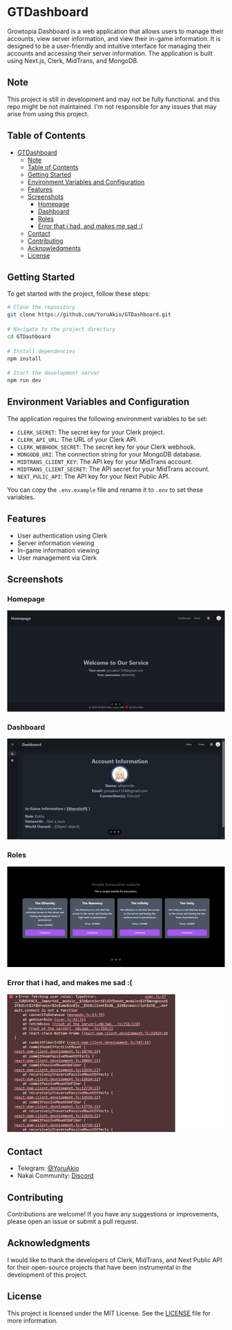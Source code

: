 # GTDashboard

Growtopia Dashboard is a web application that allows users to manage their accounts, view server information, and view their in-game information. It is designed to be a user-friendly and intuitive interface for managing their accounts and accessing their server information. The application is built using Next.js, Clerk, MidTrans, and MongoDB.

## Note

This project is still in development and may not be fully functional. and this repo might be not maintained. I'm not responsible for any issues that may arise from using this project.

## Table of Contents

- [GTDashboard](#gtdashboard)
  - [Note](#note)
  - [Table of Contents](#table-of-contents)
  - [Getting Started](#getting-started)
  - [Environment Variables and Configuration](#environment-variables-and-configuration)
  - [Features](#features)
  - [Screenshots](#screenshots)
    - [Homepage](#homepage)
    - [Dashboard](#dashboard)
    - [Roles](#roles)
    - [Error that i had, and makes me sad :(](#error-that-i-had-and-makes-me-sad-)
  - [Contact](#contact)
  - [Contributing](#contributing)
  - [Acknowledgments](#acknowledgments)
  - [License](#license)

## Getting Started

To get started with the project, follow these steps:

```sh
# Clone the repository
git clone https://github.com/YoruAkio/GTDashboard.git

# Navigate to the project directory
cd GTDashboard

# Install dependencies
npm install

# Start the development server
npm run dev
```

## Environment Variables and Configuration

The application requires the following environment variables to be set:

- `CLERK_SECRET`: The secret key for your Clerk project.
- `CLERK_API_URL`: The URL of your Clerk API.
- `CLERK_WEBHOOK_SECRET`: The secret key for your Clerk webhook.
- `MONGODB_URI`: The connection string for your MongoDB database.
- `MIDTRANS_CLIENT_KEY`: The API key for your MidTrans account.
- `MIDTRANS_CLIENT_SECRET`: The API secret for your MidTrans account.
- `NEXT_PULIC_API`: The API key for your Next Public API.

You can copy the `.env.example` file and rename it to `.env` to set these variables.

## Features

- User authentication using Clerk
- Server information viewing
- In-game information viewing
- User management via Clerk

## Screenshots

### Homepage
![Homepage Screenshot](assets/home.png)

### Dashboard
![Dashboard Screenshot](assets/dashboard.png)

### Roles
![Roles Screenshot](assets/roles.png)


### Error that i had, and makes me sad :(
![Dashboard Screenshot](assets/error.jpg)

## Contact

- Telegram: [@YoruAkio](https://t.me/YoruAkio)
- Nakai Community: [Discord](https://discord.com/invite/ESsBxptJqr)

## Contributing

Contributions are welcome! If you have any suggestions or improvements, please open an issue or submit a pull request.

## Acknowledgments

I would like to thank the developers of Clerk, MidTrans, and Next Public API for their open-source projects that have been instrumental in the development of this project.

## License

This project is licensed under the MIT License. See the [LICENSE](LICENSE) file for more information.